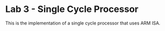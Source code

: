 # Lab 3 - Single Cycle Processor
This is the implementation of a single cycle processor that uses ARM ISA.
